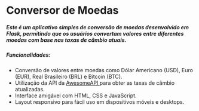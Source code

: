 # Conversor de Moedas

##### Este é um aplicativo simples de conversão de moedas desenvolvido em Flask, permitindo que os usuários convertam valores entre diferentes moedas com base nas taxas de câmbio atuais.

##### Funcionalidades:

* Conversão de valores entre moedas como Dólar Americano (USD), Euro (EUR), Real Brasileiro (BRL) e Bitcoin (BTC).
* Utilização da API da [AwesomeAPI ](https://docs.awesomeapi.com.br/api-de-moedas)para obter as taxas de câmbio atualizadas.
* Interface amigável com HTML, CSS e JavaScript.
* Layout responsivo para fácil uso em dispositivos móveis e desktops.

